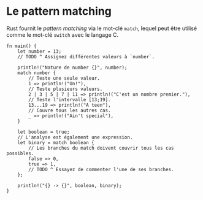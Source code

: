 # Le pattern matching

Rust fournit le *pattern matching* via le mot-clé `match`, lequel peut être utilisé comme le mot-clé `switch` avec le langage C.

```rust,editable
fn main() {
    let number = 13;
    // TODO ^ Assignez différentes valeurs à `number`.

    println!("Nature de number {}", number);
    match number {
        // Teste une seule valeur.
        1 => println!("Un!"),
        // Teste plusieurs valeurs.
        2 | 3 | 5 | 7 | 11 => println!("C'est un nombre premier."),
        // Teste l'intervalle [13;19].
        13...19 => println!("A teen"),
        // Couvre tous les autres cas.
        _ => println!("Ain't special"),
    }

    let boolean = true;
    // L'analyse est également une expression.
    let binary = match boolean {
        // Les branches du match doivent couvrir tous les cas possibles.
        false => 0,
        true => 1,
        // TODO ^ Essayez de commenter l'une de ses branches.
    };

    println!("{} -> {}", boolean, binary);
}

```
